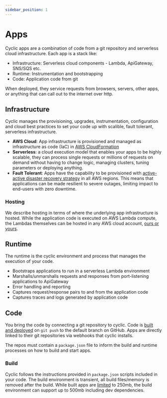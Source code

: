 ```yaml
---
sidebar_position: 1
---
```


# Apps

Cyclic apps are a combination of code from a git repository and serverless cloud infrastructure. Each app is a stack like:
- Infrastructure: Serverless cloud components - Lambda, ApiGateway, SNS/SQS etc.
- Runtime: Instrumentation and bootstrapping
- Code: Application code from git

When deployed, they service requests from browsers, servers, other apps, or anything that can call out to the internet over http.

## Infrastructure

Cyclic manages the provisioning, upgrades, instrumentation, configuration and cloud best practices to set your code up with scalible, fault tolerant, serverless infrastructure.
- **AWS Cloud**: App infrastructure is provisioned and managed as infrastructure as code (IaC) in <a href="https://aws.amazon.com/cloudformation/" target="_blank">AWS CloudFormation</a>
- **Serverless**: a cloud execution model that enables your apps to be highly scalable, they can process single requests or millions of requests on demand without having to change logic, managing clusters, tuning parameters or deploying anything.
- **Fault Tolerant**: Apps have the capability to be provisioned with <a href="https://aws.amazon.com/blogs/architecture/disaster-recovery-dr-architecture-on-aws-part-iv-multi-site-active-active/" target="_blank">active-active disaster recovery strategy</a> in all AWS regions. This means that applications can be made resilient to severe outages, limiting impact to end-users with zero downtime.
### Hosting
We describe hosting in terms of where the underlying app infrastructure is hosted. While the application code is executed on AWS Lambda compute, the Lambdas themselves can be hosted in any AWS cloud account, [ours or yours](./hosting.md).

## Runtime
The runtime is the cyclic environment and process that manages the execution of your code.
- Bootstraps applications to run in a serverless Lambda environment 
- Marshalls/unmarshalls requests and responses from port-listening applications to ApiGateway  
- Error handling and reporting
- Captures request/response pairs to and from the application code
- Captures traces and logs generated by application code

## Code
You bring the code by connecting a git repository to cyclic. Code is [built and deployed](../overview/build.md) on `git push` to the default branch on GitHub. Apps are directly linked to their git repositories via webhooks that cyclic installs. 

The repos must contain a `package.json` file to inform the build and runtime processes on how to build and start apps.  

### Build
Cyclic follows the instructions provided in `package.json` scripts included in your code. The build environment is transient, all build files/memory is removed after the build. While built apps are [limited](../overview/limits.md) to 250mb, the build environment can support up to 500mb including dev dependencies. 
